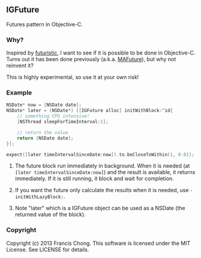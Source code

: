 ## IGFuture

Futures pattern in Objective-C.

### Why?

Inspired by [futuristic](https://github.com/seanlilmateus/futuristic), I want to see if it is possible to be done in Objective-C. Turns out it has been done previously (a.k.a. [MAFuture](https://github.com/mikeash/MAFuture)),
but why not reinvent it?

This is highly experimental, so use it at your own risk!

### Example

```objective-c
NSDate* now = [NSDate date];
NSDate* later = (NSDate*) [[IGFuture alloc] initWithBlock:^id{
    // something CPU intensive!
    [NSThread sleepForTimeInterval:1];

    // return the value
    return [NSDate date];
}];

expect([later timeIntervalSinceDate:now]).to.beCloseToWithin(1, 0.01);
```

1. The future block run immediately in background. When it is needed (at ```[later timeIntervalSinceDate:now]```) and the result is available, it returns immediately. If it is still running, it block and wait for completion. 

2. If you want the future only calculate the results when it is needed, use ```-initWithLazyBlock:```.

3. Note "later" which is a IGFuture object can be used as a NSDate (the returned value of the block).


### Copyright

Copyright (c) 2013 Francis Chong. This software is licensed under the MIT License. See LICENSE for details.